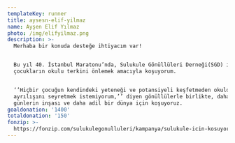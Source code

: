 ```yaml
---
templateKey: runner
title: aysesn-elif-yilmaz
name: Ayşen Elif Yılmaz
photo: /img/elifyilmaz.png
description: >-
  Merhaba bir konuda desteğe ihtiyacım var! 


  Bu yıl 40. İstanbul Maratonu’nda, Sulukule Gönüllüleri Derneği(SGD) için
  çocukların okulu terkini önlemek amacıyla koşuyorum.


  ‘’Hiçbir çocuğun kendindeki yeteneği ve potansiyeli keşfetmeden okuldan
  ayrılışını seyretmek istemiyorum,’’ diyen gönüllülerle birlikte, daha güzel
  günlerin inşası ve daha adil bir dünya için koşuyoruz.
goaldonation: '1400'
totaldonation: '150'
fonzip: >-
  https://fonzip.com/sulukulegonulluleri/kampanya/sulukule-icin-kosuyorum--okulu-terki-onluyorum-38
---
```


